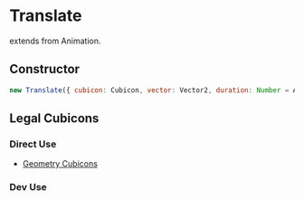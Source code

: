 # Translate

extends from Animation.

## Constructor

```js
new Translate({ cubicon: Cubicon, vector: Vector2, duration: Number = ANIME.TRANSLATE });
```

## Legal Cubicons

### Direct Use

- [Geometry Cubicons](/reference/cubicon/geometry/geometry.md)

### Dev Use
